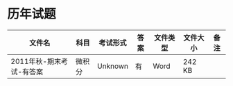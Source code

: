 # 历年试题

文件名|科目|考试形式|答案|文件类型|文件大小|备注
---|---|---|---|---|---|---
2011年秋-期末考试-有答案|微积分|Unknown|有|Word|242 KB
